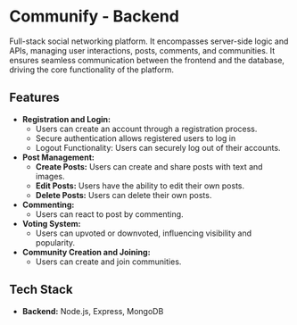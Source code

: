 
# Communify - Backend

Full-stack social networking platform. It encompasses server-side logic and APIs, managing user interactions, posts, comments, and communities. It ensures seamless communication between the frontend and the database, driving the core functionality of the platform.




## Features
- **Registration and Login:**
  - Users can create an account through a registration process.
  - Secure authentication allows registered users to log in 
  - Logout Functionality: Users can securely log out of their accounts.
- **Post Management:**
  - **Create Posts:** Users can create and share posts with text and images.
  - **Edit Posts:** Users have the ability to edit their own posts.
  - **Delete Posts:** Users can delete their own posts.
- **Commenting:** 
  - Users can react to post by commenting.
- **Voting System:** 
  - Users can upvoted or downvoted, influencing visibility and popularity.
- **Community Creation and Joining:**
  - Users can create and join communities.
## Tech Stack
- **Backend:** Node.js, Express, MongoDB



